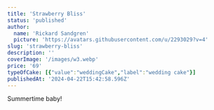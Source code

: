 ```yaml
---
title: 'Strawberry Bliss'
status: 'published'
author:
  name: 'Rickard Sandgren'
  picture: 'https://avatars.githubusercontent.com/u/2293029?v=4'
slug: 'strawberry-bliss'
description: ''
coverImage: '/images/w3.webp'
price: '69'
typeOfCake: [{"value":"weddingCake","label":"wedding cake"}]
publishedAt: '2024-04-22T15:42:58.596Z'
---
```


Summertime baby! 